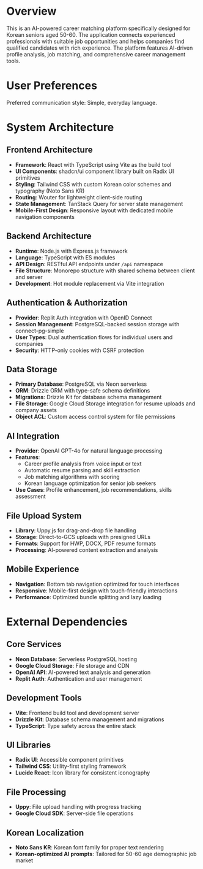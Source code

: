 # Overview

This is an AI-powered career matching platform specifically designed for Korean seniors aged 50-60. The application connects experienced professionals with suitable job opportunities and helps companies find qualified candidates with rich experience. The platform features AI-driven profile analysis, job matching, and comprehensive career management tools.

# User Preferences

Preferred communication style: Simple, everyday language.

# System Architecture

## Frontend Architecture
- **Framework**: React with TypeScript using Vite as the build tool
- **UI Components**: shadcn/ui component library built on Radix UI primitives
- **Styling**: Tailwind CSS with custom Korean color schemes and typography (Noto Sans KR)
- **Routing**: Wouter for lightweight client-side routing
- **State Management**: TanStack Query for server state management
- **Mobile-First Design**: Responsive layout with dedicated mobile navigation components

## Backend Architecture
- **Runtime**: Node.js with Express.js framework
- **Language**: TypeScript with ES modules
- **API Design**: RESTful API endpoints under `/api` namespace
- **File Structure**: Monorepo structure with shared schema between client and server
- **Development**: Hot module replacement via Vite integration

## Authentication & Authorization
- **Provider**: Replit Auth integration with OpenID Connect
- **Session Management**: PostgreSQL-backed session storage with connect-pg-simple
- **User Types**: Dual authentication flows for individual users and companies
- **Security**: HTTP-only cookies with CSRF protection

## Data Storage
- **Primary Database**: PostgreSQL via Neon serverless
- **ORM**: Drizzle ORM with type-safe schema definitions
- **Migrations**: Drizzle Kit for database schema management
- **File Storage**: Google Cloud Storage integration for resume uploads and company assets
- **Object ACL**: Custom access control system for file permissions

## AI Integration
- **Provider**: OpenAI GPT-4o for natural language processing
- **Features**: 
  - Career profile analysis from voice input or text
  - Automatic resume parsing and skill extraction
  - Job matching algorithms with scoring
  - Korean language optimization for senior job seekers
- **Use Cases**: Profile enhancement, job recommendations, skills assessment

## File Upload System
- **Library**: Uppy.js for drag-and-drop file handling
- **Storage**: Direct-to-GCS uploads with presigned URLs
- **Formats**: Support for HWP, DOCX, PDF resume formats
- **Processing**: AI-powered content extraction and analysis

## Mobile Experience
- **Navigation**: Bottom tab navigation optimized for touch interfaces
- **Responsive**: Mobile-first design with touch-friendly interactions
- **Performance**: Optimized bundle splitting and lazy loading

# External Dependencies

## Core Services
- **Neon Database**: Serverless PostgreSQL hosting
- **Google Cloud Storage**: File storage and CDN
- **OpenAI API**: AI-powered text analysis and generation
- **Replit Auth**: Authentication and user management

## Development Tools
- **Vite**: Frontend build tool and development server
- **Drizzle Kit**: Database schema management and migrations
- **TypeScript**: Type safety across the entire stack

## UI Libraries
- **Radix UI**: Accessible component primitives
- **Tailwind CSS**: Utility-first styling framework
- **Lucide React**: Icon library for consistent iconography

## File Processing
- **Uppy**: File upload handling with progress tracking
- **Google Cloud SDK**: Server-side file operations

## Korean Localization
- **Noto Sans KR**: Korean font family for proper text rendering
- **Korean-optimized AI prompts**: Tailored for 50-60 age demographic job market